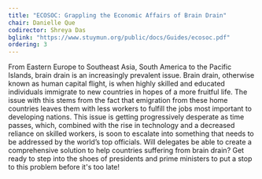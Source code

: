 ```yaml
---
title: "ECOSOC: Grappling the Economic Affairs of Brain Drain"
chair: Danielle Que
codirector: Shreya Das
bglink: "https://www.stuymun.org/public/docs/Guides/ecosoc.pdf"
ordering: 3
---
```

From Eastern Europe to Southeast Asia, South America to the Pacific Islands, brain drain is an increasingly prevalent issue. Brain drain, otherwise known as human capital flight, is when highly skilled and educated individuals immigrate to new countries in hopes of a more fruitful life. The issue with this stems from the fact that emigration from these home countries leaves them with less workers to fulfill the jobs most important to developing nations. This issue is getting progressively desperate as time passes, which, combined with the rise in technology and a decreased reliance on skilled workers, is soon to escalate into something that needs to be addressed by the world’s top officials. Will delegates be able to create a comprehensive solution to help countries suffering from brain drain? Get ready to step into the shoes of presidents and prime ministers to put a stop to this problem before it's too late!
